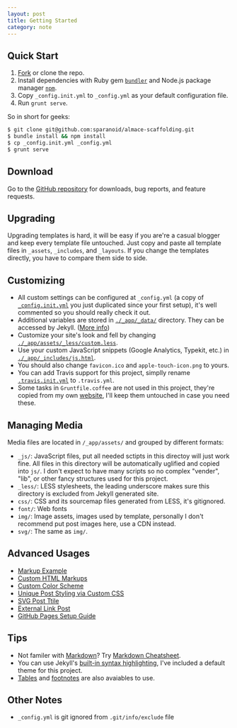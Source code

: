 ```yaml
---
layout: post
title: Getting Started
category: note
---
```


## Quick Start

1. [Fork](https://github.com/sparanoid/almace-scaffolding/fork) or clone the repo.
2. Install dependencies with Ruby gem [`bundler`](http://bundler.io/) and Node.js package manager [`npm`](https://www.npmjs.org/).
3. Copy `_config.init.yml` to `_config.yml` as your default configuration file.
3. Run `grunt serve`.

So in short for geeks:

```sh
$ git clone git@github.com:sparanoid/almace-scaffolding.git
$ bundle install && npm install
$ cp _config.init.yml _config.yml
$ grunt serve
```

## Download

Go to the [GitHub repository](https://github.com/sparanoid/almace-scaffolding) for downloads, bug reports, and feature requests.

## Upgrading

Upgrading templates is hard, it will be easy if you are're a casual blogger and keep every template file untouched. Just copy and paste all template files in `_assets`, `_includes`, and `_layouts`. If you change the templates directly, you have to compare them side to side.

## Customizing

- All custom settings can be configured at `_config.yml` (a copy of [`_config.init.yml`](https://github.com/sparanoid/almace-scaffolding/blob/master/_config.init.yml) you just duplicated since your first setup), it's well commented so you should really check it out.
- Additional variables are stored in [`./_app/_data/`](https://github.com/sparanoid/almace-scaffolding/blob/master/_app/_data) directory. They can be accessed by Jekyll. ([More info](http://jekyllrb.com/docs/datafiles/))
- Customize your site's look and fell by changing [`./_app/assets/_less/custom.less`](https://github.com/sparanoid/almace-scaffolding/blob/master/_app/assets/_less/custom.less).
- Use your custom JavaScript snippets (Google Analytics, Typekit, etc.) in [`./_app/_includes/js.html`](https://github.com/sparanoid/almace-scaffolding/blob/master/_app/_includes/js.html).
- You should also change `favicon.ico` and `apple-touch-icon.png` to yours.
- You can add Travis support for this project, simplly rename [`.travis.init.yml`](https://github.com/sparanoid/almace-scaffolding/blob/master/.travis.init.yml) to `.travis.yml`.
- Some tasks in `Gruntfile.coffee` are not used in this project, they're copied from my own [website](https://github.com/sparanoid/sparanoid.com), I'll keep them untouched in case you need these.

## Managing Media

Media files are located in `/_app/assets/` and grouped by different formats:

- `_js/`: JavaScript files, put all needed sctipts in this directoy will just work fine. All files in this directory will be automatically uglified and copied into `js/`. I don't expect to have many scripts so no complex "vender", "lib", or other fancy structures used for this project.
- `_less/`: LESS stylesheets, the leading underscore makes sure this directory is excluded from Jekyll generated site.
- `css/`:  CSS and its sourcemap files generated from LESS, it's gitignored.
- `font/`: Web fonts
- `img/`: Image assets, images used by template, personally I don't recommend put post images here, use a CDN instead.
- `svg/`: The same as `img/`.

## Advanced Usages

- [Markup Example](http://sparanoid.com/lab/amsf/markup-example.html)
- [Custom HTML Markups](http://sparanoid.com/lab/amsf/custom-html-markups.html)
- [Custom Color Scheme](http://sparanoid.com/lab/amsf/custom-color-scheme.html)
- [Unique Post Styling via Custom CSS](http://sparanoid.com/lab/amsf/custom-css.html)
- [SVG Post Ttile](http://sparanoid.com/lab/amsf/svg-post-title.html)
- [External Link Post](http://sparanoid.com/lab/amsf/external-link-post.html)
- [GitHub Pages Setup Guide](http://sparanoid.com/lab/amsf/github-pages-setup.html)

## Tips

- Not familer with [Markdown](http://daringfireball.net/projects/markdown/)? Try [Markdown Cheatsheet](https://github.com/adam-p/markdown-here/wiki/Markdown-Cheatsheet).
- You can use Jekyll's [built-in syntax highlighting](http://jekyllrb.com/docs/templates/#code_snippet_highlighting), I've included a default theme for this project.
- [Tables](https://help.github.com/articles/github-flavored-markdown#tables) and [footnotes](https://github.com/vmg/redcarpet#and-its-like-really-simple-to-use) are also avaiables to use.

## Other Notes

- `_config.yml` is git ignored from `.git/info/exclude` file
